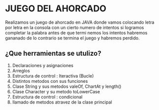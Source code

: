 # **JUEGO DEL AHORCADO**
Realizamos un juego  de ahorcado en JAVA donde vamos colocando letra por letra en la consola con un cierto numero de intentos si logramos completar la palabra antes de que termi nemos los intentos habremos gananado de lo contrario se termina el juego y habremos perdido.
## ¿Que herramientas se utulizo?
1. Declaraciones y asignaciones
2. Arreglos 
3. Estructura de control : Iteractiva (Bucle)
4. Distintos metodos con sus funciones 
5. Clase String y sus metodos valeOf, ChartAt y length()
6. Clase Character y su metodo toLowerCase
7. Estructura de control : condicional
8. llamado de metodos atravez de la clase principal